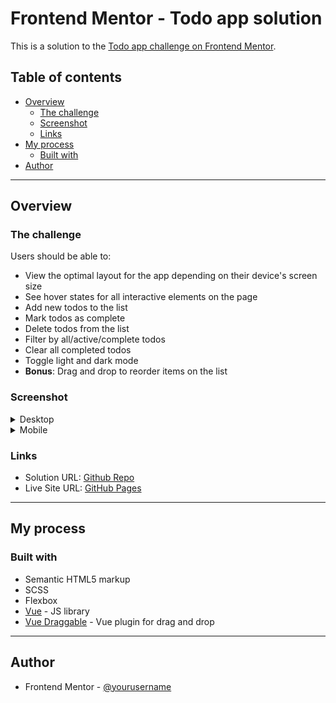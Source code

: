 # Frontend Mentor - Todo app solution

This is a solution to the [Todo app challenge on Frontend Mentor](https://www.frontendmentor.io/challenges/todo-app-Su1_KokOW).

## Table of contents

- [Overview](#overview)
  - [The challenge](#the-challenge)
  - [Screenshot](#screenshot)
  - [Links](#links)
- [My process](#my-process)
  - [Built with](#built-with)
- [Author](#author)

---

## Overview

### The challenge

Users should be able to:

- View the optimal layout for the app depending on their device's screen size
- See hover states for all interactive elements on the page
- Add new todos to the list
- Mark todos as complete
- Delete todos from the list
- Filter by all/active/complete todos
- Clear all completed todos
- Toggle light and dark mode
- **Bonus**: Drag and drop to reorder items on the list

### Screenshot

<details>
  <summary>Desktop</summary>
  <img src="./screenshots/screenshot-desktop.png" alt="Desktop Screenshot">
</details>

<details>
  <summary>Mobile</summary>
  <img src="./screenshots/screenshot-mobile.png" alt="Mobile Screenshot">
</details>

### Links

- Solution URL: [Github Repo](https://github.com/lewis785/vue-todo-app)
- Live Site URL: [GitHub Pages](https://lewis785.github.io/vue-todo-app/)

---

## My process

### Built with

- Semantic HTML5 markup
- SCSS
- Flexbox
- [Vue](https://vuejs.org/) - JS library
- [Vue Draggable](https://github.com/SortableJS/Vue.Draggable) - Vue plugin for drag and drop

---

## Author

- Frontend Mentor - [@yourusername](https://www.frontendmentor.io/profile/lewis785)

